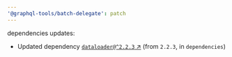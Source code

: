 ```yaml
---
'@graphql-tools/batch-delegate': patch
---
```


dependencies updates: 

- Updated dependency [`dataloader@^2.2.3` ↗︎](https://www.npmjs.com/package/dataloader/v/2.2.3) (from `2.2.3`, in `dependencies`)
